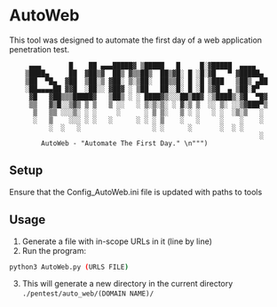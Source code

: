 # AutoWeb
This tool was designed to automate the first day of a web application penetration test.
```
     ▄▄▄       █    ██ ▄▄▄█████▓ ▒█████   █     █░▓█████  ▄▄▄▄
    ▒████▄     ██  ▓██▒▓  ██▒ ▓▒▒██▒  ██▒▓█░ █ ░█░▓█   ▀ ▓█████▄
    ▒██  ▀█▄  ▓██  ▒██░▒ ▓██░ ▒░▒██░  ██▒▒█░ █ ░█ ▒███   ▒██▒ ▄██
    ░██▄▄▄▄██ ▓▓█  ░██░░ ▓██▓ ░ ▒██   ██░░█░ █ ░█ ▒▓█  ▄ ▒██░█▀
     ▓█   ▓██▒▒▒█████▓   ▒██▒ ░ ░ ████▓▒░░░██▒██▓ ░▒████▒░▓█  ▀█▓
     ▒▒   ▓▒█░░▒▓▒ ▒ ▒   ▒ ░░   ░ ▒░▒░▒░ ░ ▓░▒ ▒  ░░ ▒░ ░░▒▓███▀▒
      ▒   ▒▒ ░░░▒░ ░ ░     ░      ░ ▒ ▒░   ▒ ░ ░   ░ ░  ░▒░▒   ░
      ░   ▒    ░░░ ░ ░   ░      ░ ░ ░ ▒    ░   ░     ░    ░    ░
          ░  ░   ░                  ░ ░      ░       ░  ░ ░
                                                               ░
        AutoWeb - "Automate The First Day." \n""")
```
## Setup
Ensure that the Config_AutoWeb.ini file is updated with paths to tools
## Usage
 1. Generate a file with in-scope URLs in it (line by line)
 2. Run the program:
```bash
python3 AutoWeb.py (URLS FILE)
```
 3. This will generate a new directory in the current directory `./pentest/auto_web/(DOMAIN NAME)/`
